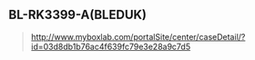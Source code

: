 ## BL-RK3399-A(BLEDUK)
> http://www.myboxlab.com/portalSite/center/caseDetail/?id=03d8db1b76ac4f639fc79e3e28a9c7d5